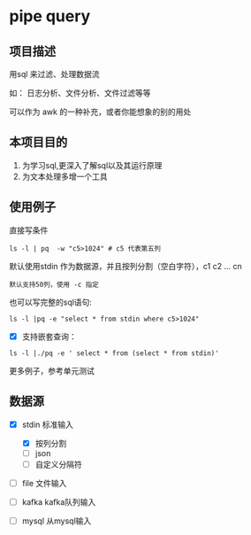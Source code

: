 # pipe query 

## 项目描述

用sql 来过滤、处理数据流

如： 日志分析、文件分析、文件过滤等等

可以作为 awk 的一种补充，或者你能想象的别的用处

## 本项目目的

1. 为学习sql,更深入了解sql以及其运行原理
2. 为文本处理多增一个工具


## 使用例子

直接写条件

```
ls -l | pq  -w "c5>1024" # c5 代表第五列
```

默认使用stdin 作为数据源，并且按列分割（空白字符），c1 c2 ... cn 

    默认支持50列，使用 -c 指定

也可以写完整的sql语句:

```
ls -l |pq -e "select * from stdin where c5>1024"

```

- [x] 支持嵌套查询：

```
ls -l |./pq -e ' select * from (select * from stdin)'
```

更多例子，参考单元测试

## 数据源

- [x] stdin   标准输入 
    - [x] 按列分割
    - [ ] json
    - [ ] 自定义分隔符
- [ ] file   文件输入 
- [ ] kafka   kafka队列输入 
- [ ] mysql   从mysql输入 

